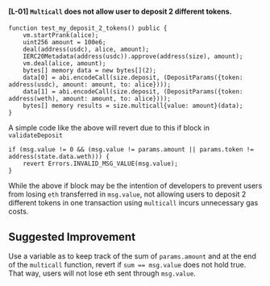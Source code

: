 #### [L-01] `Multicall` does not allow user to deposit 2 different tokens.

```solidity
function test_my_deposit_2_tokens() public {
    vm.startPrank(alice);
    uint256 amount = 100e6;
    deal(address(usdc), alice, amount);
    IERC20Metadata(address(usdc)).approve(address(size), amount);
    vm.deal(alice, amount);
    bytes[] memory data = new bytes[](2);
    data[0] = abi.encodeCall(size.deposit, (DepositParams({token: address(usdc), amount: amount, to: alice}))); 
    data[1] = abi.encodeCall(size.deposit, (DepositParams({token: address(weth), amount: amount, to: alice})));
    bytes[] memory results = size.multicall{value: amount}(data);
}
```

A simple code like the above will revert due to this if block in `validateDeposit`
```solidity
if (msg.value != 0 && (msg.value != params.amount || params.token != address(state.data.weth))) {
    revert Errors.INVALID_MSG_VALUE(msg.value);
}
```

While the above if block may be the intention of developers to prevent users from losing `eth` transferred in `msg.value`, not allowing users to deposit 2 different tokens in one transaction using `multicall` incurs unnecessary gas costs.

## Suggested Improvement
Use a variable as to keep track of the sum of `params.amount` and at the end of the `multicall` function, revert if `sum == msg.value` does not hold true. That way, users will not lose eth sent through `msg.value`.